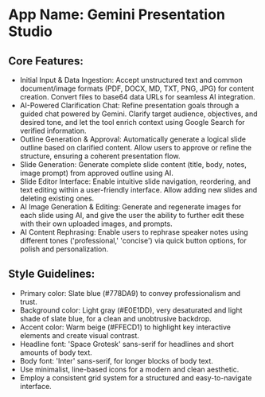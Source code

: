 # **App Name**: Gemini Presentation Studio

## Core Features:

- Initial Input & Data Ingestion: Accept unstructured text and common document/image formats (PDF, DOCX, MD, TXT, PNG, JPG) for content creation. Convert files to base64 data URLs for seamless AI integration.
- AI-Powered Clarification Chat: Refine presentation goals through a guided chat powered by Gemini. Clarify target audience, objectives, and desired tone, and let the tool enrich context using Google Search for verified information.
- Outline Generation & Approval: Automatically generate a logical slide outline based on clarified content. Allow users to approve or refine the structure, ensuring a coherent presentation flow.
- Slide Generation: Generate complete slide content (title, body, notes, image prompt) from approved outline using AI.
- Slide Editor Interface: Enable intuitive slide navigation, reordering, and text editing within a user-friendly interface. Allow adding new slides and deleting existing ones.
- AI Image Generation & Editing: Generate and regenerate images for each slide using AI, and give the user the ability to further edit these with their own uploaded images, and prompts.
- AI Content Rephrasing: Enable users to rephrase speaker notes using different tones ('professional,' 'concise') via quick button options, for polish and personalization.

## Style Guidelines:

- Primary color: Slate blue (#778DA9) to convey professionalism and trust.
- Background color: Light gray (#E0E1DD), very desaturated and light shade of slate blue, for a clean and unobtrusive backdrop.
- Accent color: Warm beige (#FFECD1) to highlight key interactive elements and create visual contrast.
- Headline font: 'Space Grotesk' sans-serif for headlines and short amounts of body text.
- Body font: 'Inter' sans-serif, for longer blocks of body text.
- Use minimalist, line-based icons for a modern and clean aesthetic.
- Employ a consistent grid system for a structured and easy-to-navigate interface.
